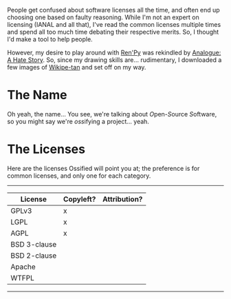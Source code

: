 People get confused about software licenses all the time, and often end up
choosing one based on faulty reasoning.  While I'm not an expert on licensing
(IANAL and all that), I've read the common licenses multiple times and spend
all too much time debating their respective merits.  So, I thought I'd make a
tool to help people.

However, my desire to play around with [Ren'Py] was rekindled by [Analogue: A
Hate Story].  So, since my drawing skills are... rudimentary, I downloaded a
few images of [Wikipe-tan] and set off on my way.

# The Name

Oh yeah, the name... You see, we're talking about *O*pen-*S*ource *S*oftware,
so you might say we're *oss*ifying a project... yeah.

# The Licenses

Here are the licenses Ossified will point you at; the preference is for common
licenses, and only one for each category.

 -----------------------------------------
| License      | Copyleft? | Attribution? |
|--------------|-----------|--------------|
| GPLv3        |     x     |              |
| LGPL         |     x     |              |
| AGPL         |     x     |              |
| BSD 3-clause |           |              |
| BSD 2-clause |           |              |
| Apache       |           |              |
| WTFPL        |           |              |
 -----------------------------------------

[Ren'Py]: http://www.renpy.org/
[Analogue: A Hate Story]: http://ahatestory.com/
[Wikipe-tan]: http://en.wikipedia.org/wiki/Wikipedia:Wikipe-tan


